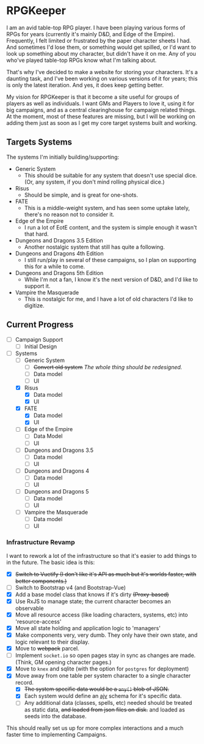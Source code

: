 # RPGKeeper

I am an avid table-top RPG player. I have been playing various forms of RPGs for years (currently it's mainly D&D, and 
Edge of the Empire). Frequently, I felt limited or frustrated by the paper character sheets I had. And sometimes I'd
lose them, or something would get spilled, or I'd want to look up something about my character, but didn't have it on me.
Any of you who've played table-top RPGs know what I'm talking about.

That's why I've decided to make a website for storing your characters. It's a daunting task, and I've been working on
various versions of it for years; this is only the latest iteration. And yes, it does keep getting better.

My vision for RPGKeeper is that it become a site useful for groups of players as well as individuals. I want GMs and 
Players to love it, using it for big campaigns, and as a central clearinghouse for campaign related things. At the 
moment, most of these features are missing, but I will be working on adding them just as soon as I get my core target 
systems built and working.

## Targets Systems

The systems I'm initially building/supporting:

* Generic System
    * This should be suitable for any system that doesn't use special dice. (Or, any system, if you don't mind rolling physical dice.)
* Risus
    * Should be simple, and is great for one-shots.
* FATE
    * This is a middle-weight system, and has seen some uptake lately, there's no reason not to consider it.
* Edge of the Empire
    * I run a lot of EotE content, and the system is simple enough it wasn't that hard.
* Dungeons and Dragons 3.5 Edition
    * Another nostalgic system that still has quite a following.
* Dungeons and Dragons 4th Edition
    * I still run/play in several of these campaigns, so I plan on supporting this for a while to come.
* Dungeons and Dragons 5th Edition
    * While I'm not a fan, I know it's the next version of D&D, and I'd like to support it.
* Vampire the Masquerade
    * This is nostalgic for me, and I have a lot of old characters I'd like to digitize.

## Current Progress

* [ ] Campaign Support
    * [ ] Initial Design
* [ ] Systems
    * [ ] Generic System
        * [ ] ~~Convert old system~~ _The whole thing should be redesigned._
        * [ ] Data model
        * [ ] UI
    * [X] Risus
        * [X] Data model
        * [X] UI
    * [X] FATE
        * [X] Data model
        * [X] UI
    * [ ] Edge of the Empire
        * [ ] Data Model
        * [ ] UI
    * [ ] Dungeons and Dragons 3.5
        * [ ] Data model
        * [ ] UI
    * [ ] Dungeons and Dragons 4
        * [ ] Data model
        * [ ] UI
    * [ ] Dungeons and Dragons 5
        * [ ] Data model
        * [ ] UI
    * [ ] Vampire the Masquerade
        * [ ] Data model
        * [ ] UI

### Infrastructure Revamp

I want to rework a lot of the infrastructure so that it's easier to add things to in the future. The basic idea is this:

* [X] ~~Switch to Vuetify (I don't like it's API as much but it's worlds faster, with better components.)~~
* [ ] Switch to Bootstrap v4 (and Bootstrap-Vue)
* [X] Add a base model class that knows if it's dirty ~~(Proxy-based)~~
* [X] Use RxJS to manage state; the current character becomes an observable
* [X] Move all resource access (like loading characters, systems, etc) into 'resource-access'
* [X] Move all state holding and application logic to 'managers'
* [X] Make components very, very dumb. They only have their own state, and logic relevant to their display.
* [X] Move to ~~webpack~~ parcel.
* [ ] Implement `socket.io` so open pages stay in sync as changes are made. (Think, GM opening character pages.)
* [X] Move to `knex` and sqlite (with the option for `postgres` for deployment)
* [X] Move away from one table per system character to a single character record.
    * [X] ~~The system specific data would be a `any()` blob of JSON.~~
    * [X] Each system would define an [ajv][] schema for it's specific data.
    * [ ] Any additional data (classes, spells, etc) needed should be treated as static data, ~~and loaded from json files on disk.~~ and loaded as seeds into the database.

This should really set us up for more complex interactions and a much faster time to implementing Campaigns.

[ajv]: http://epoberezkin.github.io/ajv/
